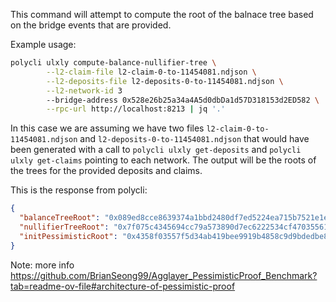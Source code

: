 This command will attempt to compute the root of the balnace tree based on the bridge
events that are provided.

Example usage:

```bash
polycli ulxly compute-balance-nullifier-tree \
        --l2-claim-file l2-claim-0-to-11454081.ndjson \
        --l2-deposits-file l2-deposits-0-to-11454081.ndjson \
        --l2-network-id 3
        --bridge-address 0x528e26b25a34a4A5d0dbDa1d57D318153d2ED582 \
        --rpc-url http://localhost:8213 | jq '.'
```

In this case we are assuming we have two files
`l2-claim-0-to-11454081.ndjson` and `l2-deposits-0-to-11454081.ndjson` that would have been generated
with a call to `polycli ulxly get-deposits` and `polycli ulxly get-claims` pointing to each network.
The output will be the roots of the trees for the provided deposits and claims.

This is the response from polycli:

```json
{
  "balanceTreeRoot": "0x089ed8cce8639374a1bbd2480df7ed5224ea715b7521e1e2de549a6def791757",
  "nullifierTreeRoot": "0x7f075c4345694cc79a573890d7ec6222534cf470355611801104be0c8bf972c4",
  "initPessimisticRoot": "0x4358f03557f5d34ab419bee9919b4858c9d9bdedbe8e7ce7fb78ff9c4bc65676"
}
```

Note: more info https://github.com/BrianSeong99/Agglayer_PessimisticProof_Benchmark?tab=readme-ov-file#architecture-of-pessimistic-proof